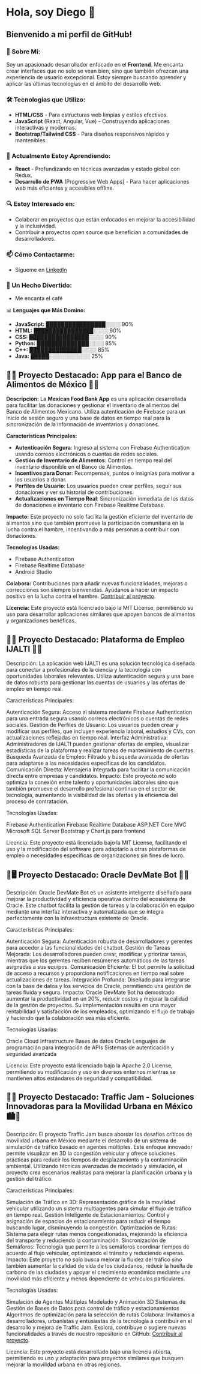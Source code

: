# Hola, soy Diego 👋

## Bienvenido a mi perfil de GitHub!

### 🚀 Sobre Mí:
Soy un apasionado desarrollador enfocado en el **Frontend**. Me encanta crear interfaces que no solo se vean bien, sino que también ofrezcan una experiencia de usuario excepcional. Estoy siempre buscando aprender y aplicar las últimas tecnologías en el ámbito del desarrollo web.

### 🛠️ Tecnologías que Utilizo:
- **HTML/CSS** - Para estructuras web limpias y estilos efectivos.
- **JavaScript** (React, Angular, Vue) - Construyendo aplicaciones interactivas y modernas.
- **Bootstrap/Tailwind CSS** - Para diseños responsivos rápidos y mantenibles.

### 🌱 Actualmente Estoy Aprendiendo:
- **React** - Profundizando en técnicas avanzadas y estado global con Redux.
- **Desarrollo de PWA** (Progressive Web Apps) - Para hacer aplicaciones web más eficientes y accesibles offline.

### 🔍 Estoy Interesado en:
- Colaborar en proyectos que están enfocados en mejorar la accesibilidad y la inclusividad.
- Contribuir a proyectos open source que benefician a comunidades de desarrolladores.

### 📫 Cómo Contactarme:
- Sígueme en [LinkedIn](https://linkedin.com/in/tu-linkedin)

### 🌟 Un Hecho Divertido:
- Me encanta el café 

📊 **Lenguajes que Más Domino:**

- **JavaScript:** ████████████████░░░░ 90%
- **HTML:** ████████████████░░░░ 90%
- **CSS:** ████████████████░░░░ 90%
- **Python:** ██████████████░░░░ 85%
- **C++:** ██████████████░░░░ 85%
- **Java:** █████░░░░░░░░░░░ 25%


## 🌟🌮 Proyecto Destacado: App para el Banco de Alimentos de México 📲🎉

**Descripción:**
La **Mexican Food Bank App** es una aplicación desarrollada para facilitar las donaciones y gestionar el inventario de alimentos del Banco de Alimentos Mexicano. Utiliza autenticación de Firebase para un inicio de sesión seguro y una base de datos en tiempo real para la sincronización de la información de inventarios y donaciones.

**Características Principales:**
- **Autenticación Segura**: Ingreso al sistema con Firebase Authentication usando correos electrónicos o cuentas de redes sociales.
- **Gestión de Inventario de Alimentos**: Control en tiempo real del inventario disponible en el Banco de Alimentos.
- **Incentivos para Donar**: Recompensas, puntos o insignias para motivar a los usuarios a donar.
- **Perfiles de Usuario**: Los usuarios pueden crear perfiles, seguir sus donaciones y ver su historial de contribuciones.
- **Actualizaciones en Tiempo Real**: Sincronización inmediata de los datos de donaciones e inventario con Firebase Realtime Database.

**Impacto:**
Este proyecto no solo facilita la gestión eficiente del inventario de alimentos sino que también promueve la participación comunitaria en la lucha contra el hambre, incentivando a más personas a contribuir con donaciones.

**Tecnologías Usadas:**
- Firebase Authentication
- Firebase Realtime Database
- Android Studio

**Colabora:**
Contribuciones para añadir nuevas funcionalidades, mejoras o correcciones son siempre bienvenidas. Ayúdanos a hacer un impacto positivo en la lucha contra el hambre. [Contribuir al proyecto](https://github.com/Gemini284/Android_project).

**Licencia:**
Este proyecto está licenciado bajo la MIT License, permitiendo su uso para desarrollar aplicaciones similares que apoyen bancos de alimentos y organizaciones benéficas.

##  🌟🌐 Proyecto Destacado: Plataforma de Empleo IJALTI 📲🎉
Descripción: La aplicación web IJALTI es una solución tecnológica diseñada para conectar a profesionales de la ciencia y la tecnología con oportunidades laborales relevantes. Utiliza autenticación segura y una base de datos robusta para gestionar las cuentas de usuarios y las ofertas de empleo en tiempo real.

Características Principales:

Autenticación Segura: Acceso al sistema mediante Firebase Authentication para una entrada segura usando correos electrónicos o cuentas de redes sociales.
Gestión de Perfiles de Usuario: Los usuarios pueden crear y modificar sus perfiles, que incluyen experiencia laboral, estudios y CVs, con actualizaciones reflejadas en tiempo real.
Interfaz Administrativa: Administradores de IJALTI pueden gestionar ofertas de empleo, visualizar estadísticas de la plataforma y realizar tareas de mantenimiento de cuentas.
Búsqueda Avanzada de Empleo: Filtrado y búsqueda avanzada de ofertas para adaptarse a las necesidades específicas de los candidatos.
Comunicación Directa: Mensajería integrada para facilitar la comunicación directa entre empresas y candidatos.
Impacto: Este proyecto no solo optimiza la conexión entre talento y oportunidades laborales sino que también promueve el desarrollo profesional continuo en el sector de tecnología, aumentando la visibilidad de las ofertas y la eficiencia del proceso de contratación.

Tecnologías Usadas:

Firebase Authentication
Firebase Realtime Database
ASP.NET Core MVC
Microsoft SQL Server
Bootstrap y Chart.js para frontend

Licencia: Este proyecto está licenciado bajo la MIT License, facilitando el uso y la modificación del software para adaptarlo a otras plataformas de empleo o necesidades específicas de organizaciones sin fines de lucro.

## 🌟🖥️ Proyecto Destacado: Oracle DevMate Bot 🤖💼
Descripción: Oracle DevMate Bot es un asistente inteligente diseñado para mejorar la productividad y eficiencia operativa dentro del ecosistema de Oracle. Este chatbot facilita la gestión de tareas y la colaboración en equipo mediante una interfaz interactiva y automatizada que se integra perfectamente con la infraestructura existente de Oracle.

Características Principales:

Autenticación Segura: Autenticación robusta de desarrolladores y gerentes para acceder a las funcionalidades del chatbot.
Gestión de Tareas Mejorada: Los desarrolladores pueden crear, modificar y priorizar tareas, mientras que los gerentes reciben resúmenes automáticos de las tareas asignadas a sus equipos.
Comunicación Eficiente: El bot permite la solicitud de acceso a recursos y proporciona notificaciones en tiempo real sobre actualizaciones de tareas.
Integración Profunda: Diseñado para integrarse con la base de datos y los servicios de Oracle, permitiendo una gestión de tareas fluida y segura.
Impacto: Oracle DevMate Bot ha demostrado aumentar la productividad en un 20%, reducir costos y mejorar la calidad de la gestión de proyectos. Su implementación resulta en una mayor rentabilidad y satisfacción de los empleados, optimizando el flujo de trabajo y haciendo que la colaboración sea más eficiente.

Tecnologías Usadas:

Oracle Cloud Infrastructure
Bases de datos Oracle
Lenguajes de programación para integración de APIs
Sistemas de autenticación y seguridad avanzada

Licencia: Este proyecto está licenciado bajo la Apache 2.0 License, permitiendo su modificación y uso en diversos entornos mientras se mantienen altos estándares de seguridad y compatibilidad.

## 🌟🚗 Proyecto Destacado: Traffic Jam - Soluciones Innovadoras para la Movilidad Urbana en México 🏙️🔄

Descripción:
El proyecto Traffic Jam busca abordar los desafíos críticos de movilidad urbana en México mediante el desarrollo de un sistema de simulación de tráfico basado en agentes múltiples. Este enfoque innovador permite visualizar en 3D la congestión vehicular y ofrece soluciones prácticas para reducir los tiempos de desplazamiento y la contaminación ambiental. Utilizando técnicas avanzadas de modelado y simulación, el proyecto crea escenarios realistas para mejorar la planificación urbana y la gestión del tráfico.

Características Principales:

Simulación de Tráfico en 3D: Representación gráfica de la movilidad vehicular utilizando un sistema multiagentes para simular el flujo de tráfico en tiempo real.
Gestión Inteligente de Estacionamientos: Control y asignación de espacios de estacionamiento para reducir el tiempo buscando lugar, disminuyendo la congestión.
Optimización de Rutas: Sistema para elegir rutas menos congestionadas, mejorando la eficiencia del transporte y reduciendo la contaminación.
Sincronización de Semáforos: Tecnología que permite a los semáforos coordinar tiempos de acuerdo al flujo vehicular, optimizando el tránsito y reduciendo esperas.
Impacto:
Este proyecto no solo busca mejorar la fluidez del tráfico sino también aumentar la calidad de vida de los ciudadanos, reducir la huella de carbono de las ciudades y apoyar el crecimiento económico mediante una movilidad más eficiente y menos dependiente de vehículos particulares.

Tecnologías Usadas:

Simulación de Agentes Múltiples
Modelado y Animación 3D
Sistemas de Gestión de Bases de Datos para control de tráfico y estacionamientos
Algoritmos de optimización para la selección de rutas
Colabora: Invitamos a desarrolladores, urbanistas y entusiastas de la tecnología a contribuir en el desarrollo y mejora de Traffic Jam. Explora, contribuye o sugiere nuevas funcionalidades a través de nuestro repositorio en GitHub: [Contribuir al proyecto](https://github.com/JavierP08/MyProject).

Licencia: Este proyecto está desarrollado bajo una licencia abierta, permitiendo su uso y adaptación para proyectos similares que busquen mejorar la movilidad urbana en otras regiones.
